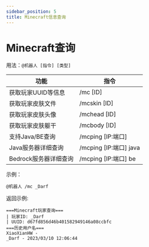 ```yaml
---
sidebar_position: 5
title: Minecraft信息查询
---
```


# Minecraft查询

用法：`@机器人 [指令] [类型]`

|功能|指令|
| ------------ | ------------ |
| 获取玩家UUID等信息 | /mc [ID] |
| 获取玩家皮肤文件 | /mcskin [ID] |
| 获取玩家皮肤头像 | /mchead [ID] |
| 获取玩家皮肤躯干 | /mcbody [ID] | 
| 支持Java/BE查询 | /mcping [IP:端口] |
| Java服务器详细查询 | /mcping [IP:端口] java |
| Bedrock服务器详细查询 | /mcping [IP:端口] be |

示例：
```
@机器人 /mc _Darf
```

返回示例:
```
===Minecraft玩家查询===
| 玩家ID: _Darf
| UUID: d67fd856d46b401582949146a08ccbfc
===历史用户名===
XiaoXianHW - 
_Darf - 2023/03/10 12:06:44
```

